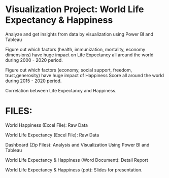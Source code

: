 # Visualization Project: World Life Expectancy & Happiness

Analyze and get insights from data by visualization using Power BI and Tableau

Figure out which factors (health, immunization, mortality, economy dimensions) have huge impact on Life Expectancy all around the world during 2000 - 2020 period. 

Figure out which factors (economy, social support, freedom, trust,generosity) have huge impact of Happiness Score all around the world during 2015 - 2020 period.

Correlation between Life Expectancy and Happiness.

# FILES:

World Happiness (Excel File): Raw Data

World Life Expectancy (Excel File): Raw Data

Dashboard (Zip Files): Analysis and Visualization Using Power BI and Tableau

World Life Expectancy & Happiness (Word Document): Detail Report

World Life Expectancy & Happiness (ppt): Slides for presentation.

